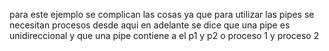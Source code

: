 para este ejemplo se complican las cosas
ya que para utilizar las pipes se necesitan procesos
desde aqui en adelante se dice que una pipe es unidireccional
y que una pipe contiene a el p1 y p2 o proceso 1 y proceso 2
